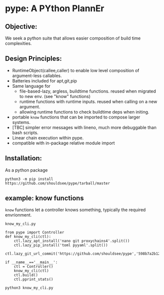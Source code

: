 # pype: A PYthon PlannEr


## Objective:

We seek a python suite that allows easier composition
of build time complexities.

## Design Principles:

- RuntimeObject(callee,caller) to enable low level composition
of argument-less callables.
- Batteries included for apt,git,pip
- Same language for 
   - file-based-lazy, argless, buildtime functions. reused when migrated to new env. (see "know" functions)
   - runtime functions with runtime inputs. reused when calling on a new argument.
   - allowing runtime functions to check buildtime deps when initing.
- portable `know` functions that can be imported to compose larger systems. 
- [TBC] simpler error messages with lineno, much more debuggable than bash scripts.
- Linear chain execution within pype.
- compatible with in-package relative module import 

## Installation:

As a python package

`python3 -m pip install https://github.com/shouldsee/pype/tarball/master`

## example: know functions

`know` functions let a controller knows something, typically the required envrionment.

`know_my_cli.py`

```python3
from pype import Controller
def know_my_cli(ctl):
    ctl.lazy_apt_install('nano git proxychains4'.split())
    ctl.lazy_pip_install('toml pyyaml'.split())
    ctl.lazy_git_url_commit('https://github.com/shouldsee/pype','598b7a2b1201d138260c22119afd7b4d5449fe97')
    
if __name__=='__main__':
    ctl = Controller()
    know_my_cli(ctl)
    ctl.build()
    ctl.pprint_stats()
```
 
`python3 know_my_cli.py`
